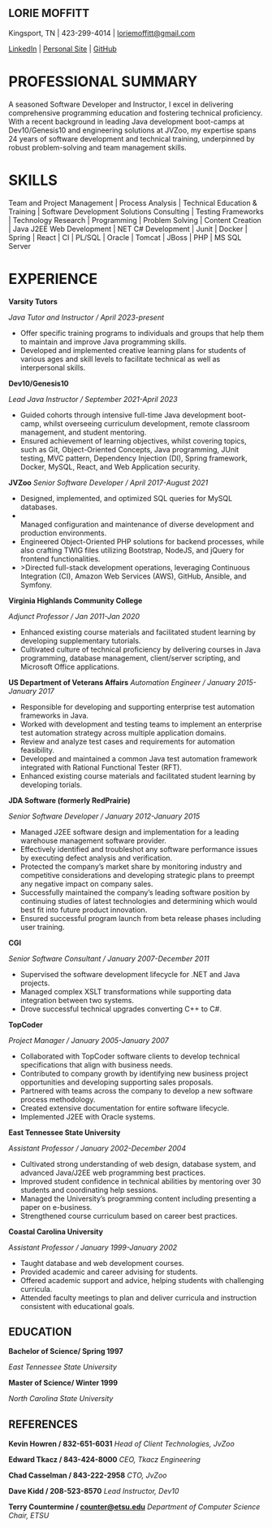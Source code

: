 
<h2>LORIE MOFFITT</h2>
Kingsport, TN | 423-299-4014 | <a href="mailto:loriemoffitt@gmail.com">loriemoffitt@gmail.com</a>

<a href="https://www.linkedin.com/in/lorie-moffitt-0ba0761/">LinkedIn</a> | <a href="https://loriemoffitt.github.io/homepage/">Personal Site</a> | <a href="https://github.com/loriemoffitt">GitHub</a>

<h1>PROFESSIONAL SUMMARY</h1>
A seasoned Software Developer and Instructor, I excel in delivering comprehensive programming education and fostering technical proficiency. With a recent background in leading Java development boot-camps at Dev10/Genesis10 and engineering solutions at JVZoo, my expertise spans 24 years of software development and technical training, underpinned by robust problem-solving and team management skills.
<h1>SKILLS</h1>
Team and Project Management | Process Analysis | Technical Education & Training | Software Development Solutions Consulting | Testing Frameworks | Technology Research | Programming | Problem Solving | Content Creation | Java J2EE Web Development | NET C# Development | Junit | Docker | Spring | React | CI | PL/SQL | Oracle | Tomcat | JBoss | PHP | MS SQL Server
<h1>EXPERIENCE</h1>
<b>Varsity Tutors</b>

<i>Java Tutor and Instructor / April 2023-present</i>
<ul>
<li>Offer specific training programs to individuals and groups that help them to maintain and improve Java programming skills. </li>
  <li>Developed and implemented creative learning plans for students of various ages and skill levels to facilitate technical as well as interpersonal skills.</li>
</ul>
<b>Dev10/Genesis10</b>

<i>Lead Java Instructor / September 2021-April 2023</i>
<ul>
<li>Guided cohorts through intensive full-time Java development boot-camp, whilst overseeing curriculum development, remote classroom management, and student mentoring.</li>
<li>Ensured achievement of learning objectives, whilst covering topics, such as Git, Object-Oriented Concepts, Java programming, JUnit testing, MVC pattern, Dependency Injection (DI), Spring framework, Docker, MySQL, React, and Web Application security.</li>
</ul>

<b>JVZoo</b>
<i>Senior Software Developer / April 2017-August 2021</i>
<ul>
<li>Designed, implemented, and optimized SQL queries for MySQL databases. </li>
<li></li>Managed configuration and maintenance of diverse development and production environments. </li>
<li>Engineered Object-Oriented PHP solutions for backend processes, while also crafting TWIG files utilizing Bootstrap, NodeJS, and jQuery for frontend functionalities.</li>
<li>>Directed full-stack development operations, leveraging Continuous Integration (CI), Amazon Web Services (AWS), GitHub, Ansible, and Symfony. </li>
</ul>

<b>Virginia Highlands Community College</b>

<i>Adjunct Professor / Jan 2011-Jan 2020</i>
<ul>
  <li>Enhanced existing course materials and facilitated student learning by developing supplementary tutorials.</li>
  <li>Cultivated culture of technical proficiency by delivering courses in Java programming, database management, client/server scripting, and Microsoft Office applications.</li>
</ul>

<b>US Department of Veterans Affairs</b>
<i>Automation Engineer / January 2015-January 2017</i>
<ul>
<li>Responsible for developing and supporting enterprise test automation frameworks in Java.</li>
<li>Worked with development and testing teams to implement an enterprise test automation strategy across multiple application domains.</li>
<li>Review and analyze test cases and requirements for automation feasibility.</li>
<li>Developed and maintained a common Java test automation framework integrated with Rational Functional Tester (RFT).</li>
<li>Enhanced existing course materials and facilitated student learning by developing torials.</li>
</ul>

<b>JDA Software (formerly RedPrairie)</b>

<i>Senior Software Developer / January 2012-January 2015</i>
<ul>
<li>Managed J2EE software design and implementation for a leading warehouse management software provider.</li>
<li>Effectively identified and troubleshot any software performance issues by executing defect analysis and verification.</li>
<li>Protected the company’s market share by monitoring industry and competitive considerations and developing strategic plans to preempt any negative impact on company sales.</li>
<li>Successfully maintained the company’s leading software position by continuing studies of latest technologies and determining which would best fit into future product innovation.</li>
<li>Ensured successful program launch from beta release phases including user training.</li>
</ul>
<b>CGI</b>

<i>Senior Software Consultant / January 2007-December 2011</i>
<ul>
  <li>Supervised the software development lifecycle for .NET and Java projects.</li>
  <li>Managed complex XSLT transformations while supporting data integration between two systems.</li>
  <li>Drove successful technical upgrades converting C++ to C#.</li>
</ul>

<b>TopCoder</b>

<i>Project Manager / January 2005-January 2007</i>
<ul>
<li>Collaborated with TopCoder software clients to develop technical specifications that align with business needs.</li>
<li>Contributed to company growth by identifying new business project opportunities and developing supporting sales proposals.</li>
<li>Partnered with teams across the company to develop a new software process methodology.</li>
<li>Created extensive documentation for entire software lifecycle. </li>
<li>Implemented J2EE with Oracle systems.</li>
</ul>

<b>East Tennessee State University</b>

<i>Assistant Professor / January 2002-December 2004</i>
<ul>
<li>Cultivated strong understanding of web design, database system, and advanced Java/J2EE web programming best practices.</li>
<li>Improved student confidence in technical abilities by mentoring over 30 students and coordinating help sessions.</li>
<li>Managed the University’s programming content including presenting a paper on e-business.</li>
<li>Strengthened course curriculum based on career best practices.</li>
</ul>


<b>Coastal Carolina University</b>

<i>Assistant Professor / January 1999-January 2002</i>
<ul>
<li>Taught database and web development courses.</li>
<li>Provided academic and career advising for students.</li>
<li>Offered academic support and advice, helping students with challenging curricula.</li>
<li>Attended faculty meetings to plan and deliver curricula and instruction consistent with educational goals.</li>
</ul>

<h2>EDUCATION</h2>

<b>Bachelor of Science/ Spring 1997</b>

<i>East Tennessee State University</i>

<b>Master of Science/ Winter 1999</b>

<i>North Carolina State University</i>

<h2>REFERENCES</h2>

<b>Kevin Howren / 832-651-6031</b>
<i>Head of Client Technologies, JvZoo</i>

<b>Edward Tkacz / 843-424-8000</b>
<i>CEO, Tkacz Engineering</i>

<b>Chad Casselman / 843-222-2958</b>
<i>CTO, JvZoo</i>

<b>Dave Kidd / 208-523-8570</b>
<i>Lead Instructor, Dev10</i>

<b>Terry Countermine / counter@etsu.edu</b>
<i>Department of Computer Science Chair, ETSU</i>








